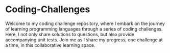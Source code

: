 # Coding-Challenges

Welcome to my coding challenge repository, where I embark on the journey of learning programming languages through a series of coding challenges. Here, I not only share solutions to questions, but also provide accompanying unit tests. Join me as I share my progress, one challenge at a time, in this collaborative learning space.
